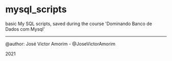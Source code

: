 # mysql_scripts
basic My SQL scripts, saved during the course 'Dominando Banco de Dados com Mysql'

---

@author: José Victor Amorim - @JoseVictorAmorim

2021